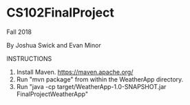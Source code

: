 # CS102FinalProject

Fall 2018

By Joshua Swick and Evan Minor

INSTRUCTIONS

1. Install Maven. https://maven.apache.org/ 
2. Run "mvn package" from within the WeatherApp directory.
3. Run "java -cp target/WeatherApp-1.0-SNAPSHOT.jar FinalProjectWeatherApp"
